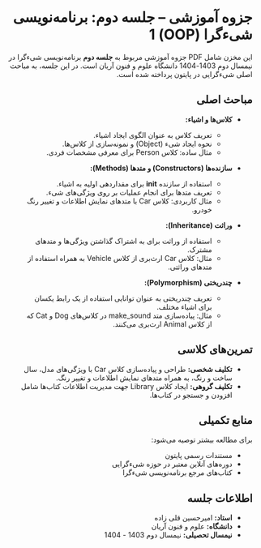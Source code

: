 <div dir="rtl">

# جزوه آموزشی – جلسه دوم: برنامه‌نویسی شیءگرا (OOP) 1

این مخزن شامل PDF جزوه آموزشی مربوط به **جلسه دوم** برنامه‌نویسی شیءگرا در نیمسال دوم 1403-1404 دانشگاه علوم و فنون آریان است. در این جلسه، به مباحث اصلی شیءگرایی در پایتون پرداخته شده است.

## مباحث اصلی

- **کلاس‌ها و اشیاء:**
  - تعریف کلاس به عنوان الگوی ایجاد اشیاء.
  - نحوه ایجاد شیء (Object) و نمونه‌سازی از کلاس‌ها.
  - مثال ساده: کلاس Person برای معرفی مشخصات فردی.

- **سازنده‌ها (Constructors) و متدها (Methods):**
  - استفاده از سازنده __init__ برای مقداردهی اولیه به اشیاء.
  - تعریف متدها برای انجام عملیات بر روی ویژگی‌های شیء.
  - مثال کاربردی: کلاس Car با متدهای نمایش اطلاعات و تغییر رنگ خودرو.

- **وراثت (Inheritance):**
  - استفاده از وراثت برای به اشتراک گذاشتن ویژگی‌ها و متدهای مشترک.
  - مثال: کلاس Car ارث‌بری از کلاس Vehicle به همراه استفاده از متدهای وراثتی.

- **چندریختی (Polymorphism):**
  - تعریف چندریختی به عنوان توانایی استفاده از یک رابط یکسان برای اشیاء مختلف.
  - مثال: پیاده‌سازی متد make_sound در کلاس‌های Dog و Cat که از کلاس Animal ارث‌بری می‌کنند.

## تمرین‌های کلاسی

- **تکلیف شخصی:** طراحی و پیاده‌سازی کلاس Car با ویژگی‌های مدل، سال ساخت و رنگ، به همراه متدهای نمایش اطلاعات و تغییر رنگ.
- **تکلیف گروهی:** ایجاد کلاس Library جهت مدیریت اطلاعات کتاب‌ها شامل افزودن و جستجو در کتاب‌ها.

## منابع تکمیلی

برای مطالعه بیشتر توصیه می‌شود:
- مستندات رسمی پایتون
- دوره‌های آنلاین معتبر در حوزه شیءگرایی
- کتاب‌های مرجع برنامه‌نویسی شیءگرا

## اطلاعات جلسه

- **استاد:** امیرحسین قلی زاده  
- **دانشگاه:** علوم و فنون آریان  
- **نیمسال تحصیلی:** نیمسال دوم 1403 - 1404

</div>